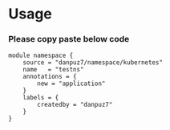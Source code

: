 # Usage 

### Please copy paste below code

```
module namespace {
    source = "danpuz7/namespace/kubernetes"
    name   = "testns"
    annotations = {
        new = "application"
    }
    labels = {
        createdby = "danpuz7"
    }
}
```
